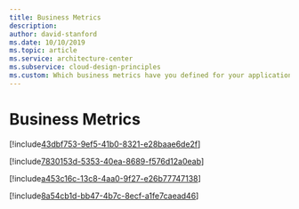 ```yaml
---
title: Business Metrics
description: 
author: david-stanford
ms.date: 10/10/2019
ms.topic: article
ms.service: architecture-center
ms.subservice: cloud-design-principles
ms.custom: Which business metrics have you defined for your application? 
---
```


# Business Metrics

<!-- Mean Time to Recovery (MTTR) -->
[!include[43dbf753-9ef5-41b0-8321-e28baae6de2f](./guidance/43dbf753-9ef5-41b0-8321-e28baae6de2f.md)]

<!-- Recovery Point Objective (RPO) -->
[!include[7830153d-5353-40ea-8689-f576d12a0eab](./guidance/7830153d-5353-40ea-8689-f576d12a0eab.md)]

<!-- Service Level Agreements (SLA) -->
[!include[a453c16c-13c8-4aa0-9f27-e26b77747138](./guidance/a453c16c-13c8-4aa0-9f27-e26b77747138.md)]

<!-- Recovery Time Objectives (RTO) -->
[!include[8a54cb1d-bb47-4b7c-8ecf-a1fe7caead46](./guidance/8a54cb1d-bb47-4b7c-8ecf-a1fe7caead46.md)]

